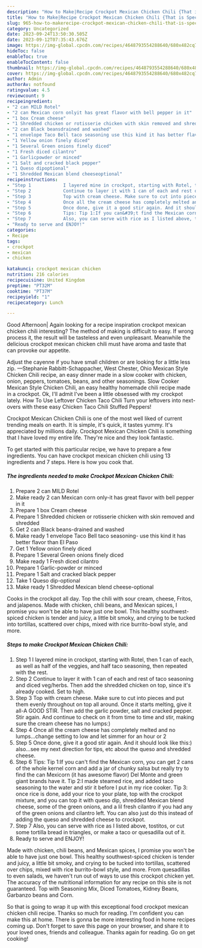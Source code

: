 ```yaml
---
description: "How to Make|Recipe Crockpot Mexican Chicken Chili {That is Special"
title: "How to Make|Recipe Crockpot Mexican Chicken Chili {That is Special"
slug: 965-how-to-makerecipe-crockpot-mexican-chicken-chili-that-is-special
category: Uncategorized
date: 2023-09-24T13:50:30.505Z
date: 2023-09-12T07:35:43.676Z
image: https://img-global.cpcdn.com/recipes/4648793554288640/680x482cq70/crockpot-mexican-chicken-chili-recipe-main-photo.jpg
hideToc: false
enableToc: true
enableTocContent: false
thumbnail: https://img-global.cpcdn.com/recipes/4648793554288640/680x482cq70/crockpot-mexican-chicken-chili-recipe-main-photo.jpg
cover: https://img-global.cpcdn.com/recipes/4648793554288640/680x482cq70/crockpot-mexican-chicken-chili-recipe-main-photo.jpg
author: Admin
authorAv: notfound
ratingvalue: 4.5
reviewcount: 9
recipeingredient:
- "2 can MILD Rotel"
- "2 can Mexican corn onlyit has great flavor with bell pepper in it"
- "1 box Cream cheese"
- "1 Shredded chicken or rotisserie chicken with skin removed and shredded"
- "2 can Black beansdrained and washed"
- "1 envelope Taco Bell taco seasoning use this kind it has better flavor than El Paso"
- "1 Yellow onion finely diced"
- "1 Several Green onions finely diced"
- "1 Fresh diced cilantro"
- "1 Garlicpowder or minced"
- "1 Salt and cracked black pepper"
- "1 Queso dipoptional"
- "1 Shredded Mexican blend cheeseoptional"
recipeinstructions:
- "Step 1            I layered mine in crockpot, starting with Rotel, then 1 can of each, as well as half of the veggies, and half taco seasoning, then repeated with the rest."
- "Step 2            Continue to layer it with 1 can of each and rest of taco seasoning and diced veg/herbs. Then add the shredded chicken on top, since it&#39;s already cooked. Set to high."
- "Step 3            Top with cream cheese. Make sure to cut into pieces and put them evenly throughout on top all around. Once it starts melting, give it all-A GOOD STIR. Then add the garlic powder, salt and cracked pepper. Stir again. And continue to check on it from time to time and stir, making sure the cream cheese has no lumps:)"
- "Step 4            Once all the cream cheese has completely melted and no lumps...change setting to low and let simmer for an hour or 2"
- "Step 5            Once done, give it a good stir again. And it should look like this:) also...see my next direction for tips, etc about the queso and shredded cheese."
- "Step 6            Tips: Tip 1:If you can&#39;t find the Mexican corn, you can get 2 cans of the whole kernel  corn and add a jar of chunky salsa but really try to find the can Mexicorn (it has awesome flavor) Del Monte and green giant brands have it. Tip 2:I made steamed rice, and added taco seasoning to the water and stir it before I put in my rice cooker. Tip 3: once rice is done, add your rice to your plate, top with the crockpot mixture, and you can top it with queso dip, shredded Mexican blend cheese, some of the green onions, and a lil fresh cilantro if you had any of the green onions and cilantro left. You can also just do this instead of adding the queso and shredded cheese to crockpot."
- "Step 7            Also, you can serve with rice as I listed above, tostitos, or cut some tortilla bread in triangles, or make a taco or quesadilla out of it."
- "Ready to serve and ENJOY!"
categories:
- Recipe
tags:
- crockpot
- mexican
- chicken

katakunci: crockpot mexican chicken 
nutrition: 216 calories
recipecuisine: United Kingdom
preptime: "PT32M"
cooktime: "PT37M"
recipeyield: "1"
recipecategory: Lunch

---
```



Good Afternoon| Again looking for a recipe inspiration crockpot mexican chicken chili interesting? The method of making is difficult to easy. If wrong process it, the result will be tasteless and even unpleasant. Meanwhile the delicious crockpot mexican chicken chili must have aroma and taste that can provoke our appetite.





Adjust the cayenne if you have small children or are looking for a little less zip. —Stephanie Rabbitt-Schappacher, West Chester, Ohio Mexican Style Chicken Chili recipe, an easy dinner made in a slow cooker with chicken, onion, peppers, tomatoes, beans, and other seasonings. Slow Cooker Mexican Style Chicken Chili, an easy healthy homemade chili recipe made in a crockpot. Ok, I&#39;ll admit I&#39;ve been a little obsessed with my crockpot lately. How To Use Leftover Chicken Taco Chili Turn your leftovers into next-overs with these easy Chicken Taco Chili Stuffed Peppers!

Crockpot Mexican Chicken Chili is one of the most well liked of current trending meals on earth. It is simple, it's quick, it tastes yummy. It's appreciated by millions daily. Crockpot Mexican Chicken Chili is something that I have loved my entire life. They're nice and they look fantastic.


To get started with this particular recipe, we have to prepare a few ingredients. You can have crockpot mexican chicken chili using 13 ingredients and 7 steps. Here is how you cook that.

<!--inarticleads1-->

##### The ingredients needed to make Crockpot Mexican Chicken Chili:

1. Prepare 2 can MILD Rotel
1. Make ready 2 can Mexican corn only-it has great flavor with bell pepper in it
1. Prepare 1 box Cream cheese
1. Prepare 1 Shredded chicken or rotisserie chicken with skin removed and shredded
1. Get 2 can Black beans-drained and washed
1. Make ready 1 envelope Taco Bell taco seasoning- use this kind it has better flavor than El Paso
1. Get 1 Yellow onion finely diced
1. Prepare 1 Several Green onions finely diced
1. Make ready 1 Fresh diced cilantro
1. Prepare 1 Garlic-powder or minced
1. Prepare 1 Salt and cracked black pepper
1. Take 1 Queso dip-optional
1. Make ready 1 Shredded Mexican blend cheese-optional


Cooks in the crockpot all day. Top the chili with sour cream, cheese, Fritos, and jalapenos. Made with chicken, chili beans, and Mexican spices, I promise you won&#39;t be able to have just one bowl. This healthy southwest-spiced chicken is tender and juicy, a little bit smoky, and crying to be tucked into tortillas, scattered over chips, mixed with rice burrito-bowl style, and more. 

<!--inarticleads2-->

##### Steps to make Crockpot Mexican Chicken Chili:

1. Step 1            I layered mine in crockpot, starting with Rotel, then 1 can of each, as well as half of the veggies, and half taco seasoning, then repeated with the rest.
1. Step 2            Continue to layer it with 1 can of each and rest of taco seasoning and diced veg/herbs. Then add the shredded chicken on top, since it&#39;s already cooked. Set to high.
1. Step 3            Top with cream cheese. Make sure to cut into pieces and put them evenly throughout on top all around. Once it starts melting, give it all-A GOOD STIR. Then add the garlic powder, salt and cracked pepper. Stir again. And continue to check on it from time to time and stir, making sure the cream cheese has no lumps:)
1. Step 4            Once all the cream cheese has completely melted and no lumps...change setting to low and let simmer for an hour or 2
1. Step 5            Once done, give it a good stir again. And it should look like this:) also...see my next direction for tips, etc about the queso and shredded cheese.
1. Step 6            Tips: Tip 1:If you can&#39;t find the Mexican corn, you can get 2 cans of the whole kernel  corn and add a jar of chunky salsa but really try to find the can Mexicorn (it has awesome flavor) Del Monte and green giant brands have it. Tip 2:I made steamed rice, and added taco seasoning to the water and stir it before I put in my rice cooker. Tip 3: once rice is done, add your rice to your plate, top with the crockpot mixture, and you can top it with queso dip, shredded Mexican blend cheese, some of the green onions, and a lil fresh cilantro if you had any of the green onions and cilantro left. You can also just do this instead of adding the queso and shredded cheese to crockpot.
1. Step 7            Also, you can serve with rice as I listed above, tostitos, or cut some tortilla bread in triangles, or make a taco or quesadilla out of it.
1. Ready to serve and ENJOY!

Made with chicken, chili beans, and Mexican spices, I promise you won&#39;t be able to have just one bowl. This healthy southwest-spiced chicken is tender and juicy, a little bit smoky, and crying to be tucked into tortillas, scattered over chips, mixed with rice burrito-bowl style, and more. From quesadillas to even salads, we haven&#39;t run out of ways to use this crockpot chicken yet. The accuracy of the nutritional information for any recipe on this site is not guaranteed. Top with Seasoning Mix, Diced Tomatoes, Kidney Beans, Garbanzo beans and Corn. 

So that is going to wrap it up with this exceptional food crockpot mexican chicken chili recipe. Thanks so much for reading. I'm confident you can make this at home. There is gonna be more interesting food in home recipes coming up. Don't forget to save this page on your browser, and share it to your loved ones, friends and colleague. Thanks again for reading. Go on get cooking!
